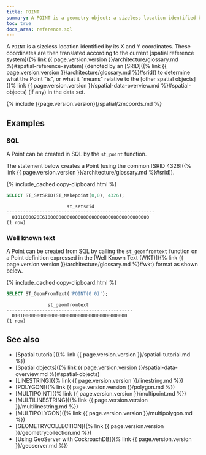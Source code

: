 ```yaml
---
title: POINT
summary: A POINT is a geometry object; a sizeless location identified by its X and Y coordinates.
toc: true
docs_area: reference.sql
---
```


A `POINT` is a sizeless location identified by its X and Y coordinates. These coordinates are then translated according to the current [spatial reference system]({% link {{ page.version.version }}/architecture/glossary.md %}#spatial-reference-system) (denoted by an [SRID]({% link {{ page.version.version }}/architecture/glossary.md %}#srid)) to determine what the Point "is", or what it "means" relative to the [other spatial objects]({% link {{ page.version.version }}/spatial-data-overview.md %}#spatial-objects) (if any) in the data set. 

{% include {{page.version.version}}/spatial/zmcoords.md %}

## Examples

### SQL

A Point can be created in SQL by the `st_point` function.

The statement below creates a Point (using the common [SRID 4326]({% link {{ page.version.version }}/architecture/glossary.md %}#srid)).

{% include_cached copy-clipboard.html %}
~~~ sql
SELECT ST_SetSRID(ST_Makepoint(0,0), 4326);
~~~

~~~
                      st_setsrid
------------------------------------------------------
  0101000020E610000000000000000000000000000000000000
(1 row)
~~~

### Well known text

A Point can be created from SQL by calling the `st_geomfromtext` function on a Point definition expressed in the [Well Known Text (WKT)]({% link {{ page.version.version }}/architecture/glossary.md %}#wkt) format as shown below.

{% include_cached copy-clipboard.html %}
~~~ sql
SELECT ST_GeomFromText('POINT(0 0)');
~~~

~~~
               st_geomfromtext
----------------------------------------------
  010100000000000000000000000000000000000000
(1 row)
~~~

## See also

- [Spatial tutorial]({% link {{ page.version.version }}/spatial-tutorial.md %})
- [Spatial objects]({% link {{ page.version.version }}/spatial-data-overview.md %}#spatial-objects)
- [LINESTRING]({% link {{ page.version.version }}/linestring.md %})
- [POLYGON]({% link {{ page.version.version }}/polygon.md %})
- [MULTIPOINT]({% link {{ page.version.version }}/multipoint.md %})
- [MULTILINESTRING]({% link {{ page.version.version }}/multilinestring.md %})
- [MULTIPOLYGON]({% link {{ page.version.version }}/multipolygon.md %})
- [GEOMETRYCOLLECTION]({% link {{ page.version.version }}/geometrycollection.md %})
- [Using GeoServer with CockroachDB]({% link {{ page.version.version }}/geoserver.md %})
